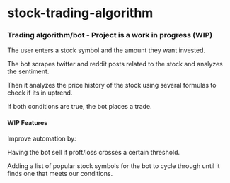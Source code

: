 # stock-trading-algorithm
### Trading algorithm/bot - Project is a work in progress (WIP)
The user enters a stock symbol and the amount they want invested.

The bot scrapes twitter and reddit posts related to the stock and analyzes the sentiment.

Then it analyzes the price history of the stock using several formulas to check if its in uptrend.

If both conditions are true, the bot places a trade.

#### WIP Features
Improve automation by:

Having the bot sell if proft/loss crosses a certain threshold.

Adding a list of popular stock symbols for the bot to cycle through until it finds one that meets our conditions.
